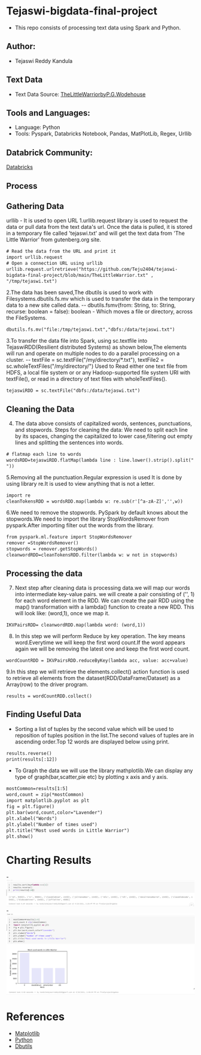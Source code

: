 # Tejaswi-bigdata-final-project
- This repo consists of processing text data using Spark and Python.

## Author:
- Tejaswi Reddy Kandula 

## Text Data
- Text Data Source: [TheLittleWarriorbyP.G.Wodehouse](https://www.gutenberg.org/files/6837/6837-0.txt)

## Tools and Languages:
- Language: Python
- Tools: Pyspark, Databricks Notebook, Pandas, MatPlotLib, Regex, Urllib

## Databrick Community:
[Databricks](https://community.cloud.databricks.com/?o=738325624314186#notebook/123542383545008/command/900976778029719)

## Process
## Gathering Data
urllib - It is used to open URL
1.urllib.request library is used to request the data or pull data from the text data's url. Once the data is pulled, it is stored in a temporary file called 'tejaswi.txt' and will get the text data from 'The Little Warrior' from gutenberg.org site.
```
# Read the data from the URL and print it
import urllib.request
# Open a connection URL using urllib
urllib.request.urlretrieve("https://github.com/Teju2404/tejaswi-bigdata-final-project/blob/main/TheLittleWarrior.txt" , "/tmp/tejaswi.txt")
```
2.The data has been saved,The dbutils is used to work with Filesystems.dbutils.fs.mv which is used to transfer the data in the temporary data to a new site called data.
-- dbutils.fsmv(from: String, to: String, recurse: boolean = false): boolean - Which moves a file or directory, across the FileSystems.
```
dbutils.fs.mv("file:/tmp/tejaswi.txt","dbfs:/data/tejaswi.txt")
```
3.To transfer the data file into Spark, using sc.textfile into TejaswiRDD(Resilient distributed Systems) as shown below,The elements will run and operate on multiple nodes to do a parallel processing on a cluster.
--  textFile = sc.textFile("/my/directory/*.txt"),
    textFile2 = sc.wholeTextFiles("/my/directory/")
Used to Read either one text file from HDFS, a local file system or or any Hadoop-supported file system URI with textFile(), or read in a directory of text files with      wholeTextFiles().
```
tejaswiRDD = sc.textFile("dbfs:/data/tejaswi.txt")
```
## Cleaning the Data

4. The data above consists of capitalized words, sentences, punctuations, and stopwords.
Steps for cleaning the data:
We need to split each line by its spaces, changing the capitalized to lower case,filtering out empty lines and splitting the sentences into words.
```
# flatmap each line to words
wordsRDD=tejaswiRDD.flatMap(lambda line : line.lower().strip().split(" "))
```
5.Removing all the punctuation.Regular expression is used It is done by using library re.It is used to view anything that is not a letter.
```
import re
cleanTokensRDD = wordsRDD.map(lambda w: re.sub(r'[^a-zA-Z]','',w))
```
6.We need to remove the stopwords. PySpark by default knows about the stopwords.We need to import the library StopWordsRemover from pyspark.After importing filter out the words from the library.
```
from pyspark.ml.feature import StopWordsRemover
remover =StopWordsRemover()
stopwords = remover.getStopWords()
cleanwordRDD=cleanTokensRDD.filter(lambda w: w not in stopwords)
```
## Processing the data

7. Next step after cleaning data is processing data.we will map our words into intermediate key-value pairs. we will create a pair consisting of ('<word>', 1) for each word element in the RDD. We can create the pair RDD using the map() transformation with a lambda() function to create a new RDD.
This will look like: (word,1), once we map it.

```
IKVPairsRDD= cleanwordRDD.map(lambda word: (word,1))
```
8. In this step we will perform Reduce by key operation. The key means word.Everytime we will keep the first word count.If the word appears again we will be removing the latest one and keep the first word count.
```
wordCountRDD = IKVPairsRDD.reduceByKey(lambda acc, value: acc+value)
```
9.In this step we will retrieve the elements.collect() action function is used to retrieve all elements from the dataset(RDD/DataFrame/Dataset) as a Array(row) to the driver program.
```
results = wordCountRDD.collect()
```
## Finding Useful Data
- Sorting a list of tuples by the second value which will be used to reposition of tuples position in the list.The second values of tuples are in ascending order.Top 12 words are displayed below using print.

```results.sort(key=lambda x:x[1])
results.reverse()
print(results[:12])
```
- To Graph the data we will use the library mathplotlib.We can display any type of graph(bar,scatter,pie etc) by plotting x axis and y axis.
```
mostCommon=results[1:5]
word,count = zip(*mostCommon)
import matplotlib.pyplot as plt
fig = plt.figure()
plt.bar(word,count,color="Lavender")
plt.xlabel("Words")
plt.ylabel("Number of times used")
plt.title("Most used words in Little Warrior")
plt.show()
```
# Charting Results
-![Sorting](https://github.com/Teju2404/tejaswi-bigdata-final-project/blob/main/sort.PNG)
-![Results](https://github.com/Teju2404/tejaswi-bigdata-final-project/blob/main/results.PNG)

# References
- [Matplotlib](https://dzone.com/articles/types-of-matplotlib-in-python)
- [Python](https://www.analyticsvidhya.com/blog/2020/02/beginner-guide-matplotlib-data-visualization-exploration-python/)
- [Dbutils](https://docs.microsoft.com/en-us/azure/databricks/dev-tools/databricks-utils)
